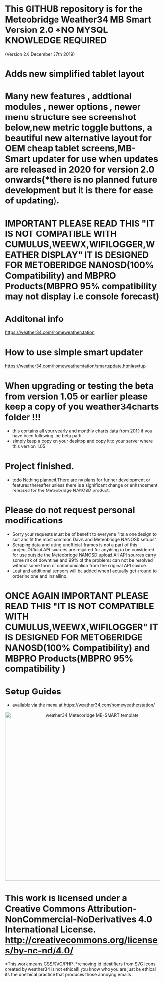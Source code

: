 # This GITHUB repository is for the Meteobridge Weather34 MB Smart Version 2.0 *NO MYSQL KNOWLEDGE REQUIRED 
(Version 2.0 December 27th 2019)

# Adds new simplified tablet layout 

# Many new features , addtional modules , newer options , newer menu structure see screenshot below,new metric toggle buttons, a beautiful new alternative layout for OEM cheap tablet screens,MB-Smart updater for use when updates are released in 2020 for version 2.0 onwards(*there is no planned future development but it is there for ease of updating).

# IMPORTANT PLEASE READ THIS "IT IS NOT COMPATIBLE WITH CUMULUS,WEEWX,WIFILOGGER,WEATHER DISPLAY" IT IS DESIGNED FOR METOBERIDGE NANOSD(100% Compatibility) and MBPRO Products(MBPRO 95% compatibility may not display i.e console forecast)

# Additonal info
https://weather34.com/homeweatherstation

# How to use simple smart updater
https://weather34.com/homeweatherstation/smartupdate.html#setup


# When upgrading or testing the beta from version 1.05 or earlier please keep a copy of you weather34charts folder !!! 
* this contains all your yearly and monthly charts data from 2019 if you have been following the beta path.
* simply keep a copy on your desktop and copy it to your server where this version 1.05 

# Project finished.
* todo Nothing planned.There are no plans for further development or features thereafter unless there is a significant change or enhancement released for the Meteobridge NANOSD product.

# Please do not request personal modifications  
* Sorry your requests must be of benefit to everyone "its a one design to suit and fit the most common Davis and Meteobridge NANOSD setups". 
* Scraping data and using unofficial iframes is not a part of this project.Official API sources are required for anything to be considered for use outside the Meteobridge NANOSD upload.All API sources carry some risk of downtime and 99% of the problems can not be resolved without some form of communication from the original API source.
* Leaf and additional sensors will be added when I actually get around to ordering one and installing.

# ONCE AGAIN IMPORTANT PLEASE READ THIS "IT IS NOT COMPATIBLE WITH CUMULUS,WEEWX,WIFILOGGER" IT IS DESIGNED FOR METOBERIDGE NANOSD(100% Compatibility) and MBPRO Products(MBPRO 95% compatibility )

# Setup Guides
* available via the menu at https://weather34.com/homeweatherstation/

<p align="center">
  <img src="https://res.cloudinary.com/brian-underdown/image/upload/v1577355816/new_template_uwoksr.jpg" width="550" title="weather34 Meteobridge MB-SMART template "> 
</p>


# This work is licensed under a Creative Commons Attribution-NonCommercial-NoDerivatives 4.0 International License. http://creativecommons.org/licenses/by-nc-nd/4.0/
*This work means CSS/SVG/PHP .*removing id identifiers from SVG icons created by weather34 is not ethical!! you know who you are just be ethical its the unethical practice that produces those annoying emails .
